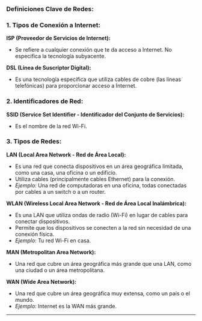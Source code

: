 ### Definiciones Clave de Redes:

### 1. Tipos de Conexión a Internet:

**ISP (Proveedor de Servicios de Internet):**
- Se refiere a cualquier conexión que te da acceso a Internet. No especifica la tecnología subyacente.

**DSL (Línea de Suscriptor Digital):**
- Es una tecnología específica que utiliza cables de cobre (las líneas telefónicas) para proporcionar acceso a Internet.

### 2. Identificadores de Red:

**SSID (Service Set Identifier - Identificador del Conjunto de Servicios):**
- Es el nombre de la red Wi-Fi.

### 3. Tipos de Redes:

**LAN (Local Area Network - Red de Área Local):**
- Es una red que conecta dispositivos en un área geográfica limitada, como una casa, una oficina o un edificio.
- Utiliza cables (principalmente cables Ethernet) para la conexión.
- *Ejemplo:* Una red de computadoras en una oficina, todas conectadas por cables a un switch o a un router.

**WLAN (Wireless Local Area Network - Red de Área Local Inalámbrica):**
- Es una LAN que utiliza ondas de radio (Wi-Fi) en lugar de cables para conectar dispositivos.
- Permite que los dispositivos se conecten a la red sin necesidad de una conexión física.
- *Ejemplo:* Tu red Wi-Fi en casa.

**MAN (Metropolitan Area Network):**
- Una red que cubre un área geográfica más grande que una LAN, como una ciudad o un área metropolitana.

**WAN (Wide Area Network):**
- Una red que cubre un área geográfica muy extensa, como un país o el mundo.
- *Ejemplo:* Internet es la WAN más grande.

-------------------------------